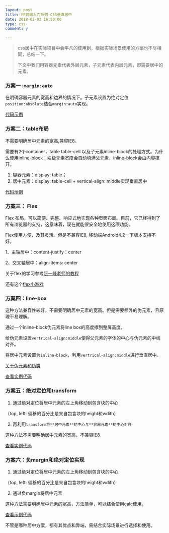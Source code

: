 ```yaml
---
layout: post
title: FE前端入门系列-CSS垂直居中
date: 2018-02-02 16:50:00
type: css
comment: y

---
```


> css居中在实际项目中会平凡的使用到，根据实际场景使用的方案也不尽相同，总结一下。
>
> 下文中我们用容器元素代表外层元素，子元素代表内层元素，即需要居中的元素。







### 方案一 :`margin:auto`

在明确容器元素的宽高和边界的情况下。子元素设置为绝对定位`position:absolute`结合`margin:auto`实现。

[代码示例](https://jsbin.com/giqukov/1/edit?html,css,output)

### 方案二：table布局

不需要明确居中元素的宽高,兼容IE8。

需要有2个container，table table-cell 以及子元素inline-block的处理方式。为什么使用inline-block：块级元素宽度会自动填满父元素，inline-block会由内容撑开。

1. 容器元素：display: table；
2. 居中元素：display: table-cell + vertical-align: middle实现垂直居中

[代码示例](https://jsbin.com/yezikav/1/edit?html,css,output)

###  方案三： Flex

Flex 布局，可以简便、完整、响应式地实现各种页面布局。目前，它已经得到了所有浏览器的支持，这意味着，现在就能很安全地使用这项功能。 

Flex使用方便，及其灵活。但是不兼容IE8, 移动端Android4.2一下版本支持不好。

1、主轴居中：content-justify：center

2、交叉轴居中：align-items: center

关于flex的学习参考[阮一峰老师的教程](http://www.ruanyifeng.com/blog/2015/07/flex-grammar.html)

还有这个[flex小游戏](http://flexboxfroggy.com/)

### 方案四：line-box

这种方法兼容性较好，不需要明确居中元素的宽高。但是需要额外的伪元素，且原理不易理解。

通过一个inline-block伪元素将line box的高度撑到整屏高度。

给伪元素设置`vertrical-align:middle`使得父元素的字体的中心与伪元素的中线对齐。

将居中元素设置为`inline-block`，利用`vertrical-align:middle`进行垂直居中。

[关于伪元素和伪类](http://www.alloyteam.com/2016/05/summary-of-pseudo-classes-and-pseudo-elements/#prettyPhoto)

[查看实例代码](http://jsbin.com/yisehi/2/edit?html,css,output)

### 方案五：绝对定位和transform

1. 通过绝对定位将居中元素的左上角移动到包含块的中心

（top, left: 偏移的百分比是来自包含块的height和wdith）

2. 再利用`transform将**居中元素**的中心与**容器元素**的中心对齐`

这种方法不需要明确居中元素的宽高，不兼容IE8

[查看实例代码](http://jsbin.com/jucusih/edit?html,css,output)

### 方案六：负margin和绝对定位实现

1. 通过绝对定位将居中元素的左上角移动到包含块的中心

（top, left: 偏移的百分比是来自包含块的height和wdith）

2. 通过负margin将居中元素

这种方法需要明确居中元素的宽高，方法简单，可以结合使用calc使用。

[查看示例代码](http://jsbin.com/xesikus/1/edit?html,css,output)



不管是哪种居中方案，都有其优点和弊端，需结合实际场景进行选择和使用。